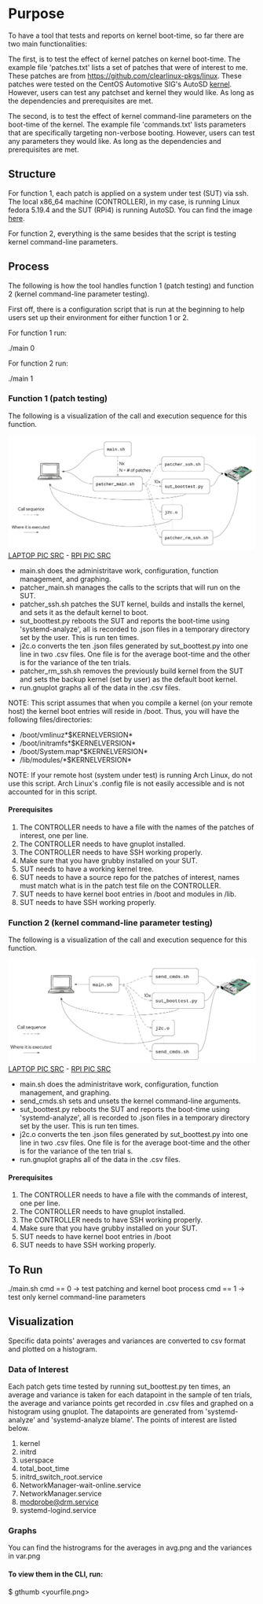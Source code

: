 # Purpose
To have a tool that tests and reports on kernel boot-time, so far there are two main functionalities:

The first, is to test the effect of kernel patches on kernel boot-time. The example file 'patches.txt' lists a set of patches that were of interest to me. These patches are from  https://github.com/clearlinux-pkgs/linux. These patches were tested on the CentOS Automotive SIG's AutoSD [kernel](https://gitlab.com/CentOS/automotive/src/kernel/kernel-automotive-9). However, users can test any patchset and kernel they would like. As long as the dependencies and prerequisites are met.

The second, is to test the effect of kernel command-line parameters on the boot-time of the kernel. The example file 'commands.txt' lists parameters that are specifically targeting non-verbose booting. However, users can test any parameters they would like. As long as the dependencies and prerequisites are met.

## Structure
For function 1, each patch is applied on a system under test (SUT) via ssh. The local x86_64 machine (CONTROLLER), in my case, is running Linux fedora 5.19.4 and the SUT (RPi4) is running AutoSD. You can find the image [here](https://autosd.sig.centos.org/AutoSD-9/nightly/non-sample-images/).

For function 2, everything is the same besides that the script is testing kernel command-line parameters.

## Process
The following is how the tool handles function 1 (patch testing) and function 2 (kernel command-line parameter testing).

First off, there is a configuration script that is run at the beginning to help users set up their environment for either function 1 or 2.

For function 1 run:

./main 0

For function 2 run:

./main 1

### Function 1 (patch testing)
The following is a visualization of the call and execution sequence for this function.

![visualization](images/patchtest_structure.png)
[LAPTOP PIC SRC](https://www.flaticon.com/free-icon/draw-laptop_81759) - [RPI PIC SRC](https://wiki.recalbox.com/en/hardware-compatibility/raspberry-pi)

- main.sh does the administritave work, configuration, function management, and graphing.
- patcher_main.sh manages the calls to the scripts that will run on the SUT.
- patcher_ssh.sh patches the SUT kernel, builds and installs the kernel, and sets it as the default kernel to boot.
- sut_boottest.py reboots the SUT and reports the boot-time using 'systemd-analyze', all is recorded to .json files in a temporary directory set by the user. This is run ten times.
- j2c.o converts the ten .json files generated by sut_boottest.py into one line in two .csv files. One file is for the average boot-time and the other is for the variance of the ten trials.
- patcher_rm_ssh.sh removes the previously build kernel from the SUT and sets the backup kernel (set by user) as the default boot kernel.
- run.gnuplot graphs all of the data in the .csv files.

NOTE: This script assumes that when you compile a kernel (on your remote host) the kernel boot entries will reside in /boot. Thus, you will have the following files/directories:
- /boot/vmlinuz\*$KERNELVERSION\*
- /boot/initramfs\*$KERNELVERSION\*
- /boot/System.map\*$KERNELVERSION\*
- /lib/modules/\*$KERNELVERSION\*

NOTE: If your remote host (system under test) is running Arch Linux, do not use this script. Arch Linux's .config file is not easily accessible and is not accounted for in this script.

#### Prerequisites
1. The CONTROLLER needs to have a file with the names of the patches of interest, one per line.
2. The CONTROLLER needs to have gnuplot installed.
3. The CONTROLLER needs to have SSH working properly.
3. Make sure that you have grubby installed on your SUT.
4. SUT needs to have a working kernel tree.
5. SUT needs to have a source repo for the patches of interest, names must match what is in the patch test file on the CONTROLLER.
6. SUT needs to have kernel boot entries in /boot and modules in /lib.
7. SUT needs to have SSH working properly.


### Function 2 (kernel command-line parameter testing)
The following is a visualization of the call and execution sequence for this function.

![visualization](images/commandtest_structure.png)
[LAPTOP PIC SRC](https://www.flaticon.com/free-icon/draw-laptop_81759) - [RPI PIC SRC](https://wiki.recalbox.com/en/hardware-compatibility/raspberry-pi)

- main.sh does the administritave work, configuration, function management, and graphing.
- send_cmds.sh sets and unsets the kernel command-line arguments.
- sut_boottest.py reboots the SUT and reports the boot-time using 'systemd-analyze', all is recorded to .json files in a temporary directory set by the user. This is run ten times.
- j2c.o converts the ten .json files generated by sut_boottest.py into one line in two .csv files. One file is for the average boot-time and the other is for the variance of the ten trial
s.
- run.gnuplot graphs all of the data in the .csv files.

#### Prerequisites
1. The CONTROLLER needs to have a file with the commands of interest, one per line.
2. The CONTROLLER needs to have gnuplot installed.
3. The CONTROLLER needs to have SSH working properly.
4. Make sure that you have grubby installed on your SUT.
5. SUT needs to have kernel boot entries in /boot
6. SUT needs to have SSH working properly.

## To Run
./main.sh <cmd>
cmd == 0 -> test patching and kernel boot process
cmd == 1 -> test only kernel command-line parameters

## Visualization
Specific data points' averages and variances are converted to csv format and plotted on a histogram.

### Data of Interest
Each patch gets time tested by running sut_boottest.py ten times, an average and variance is taken for each datapoint in the sample of ten trials, the average and variance points get recorded in .csv files and graphed on a histogram using gnuplot. The datapoints are generated from 'systemd-analyze' and 'systemd-analyze blame'. The points of interest are listed below.
1. kernel
2. initrd
3. userspace
4. total_boot_time
5. initrd_switch_root.service
6. NetworkManager-wait-online.service
7. NetworkManager.service
8. modprobe@drm.service
9. systemd-logind.service

### Graphs
You can find the histrograms for the averages in avg.png and the variances in var.png

#### To view them in the CLI, run:
$ gthumb <yourfile.png>
